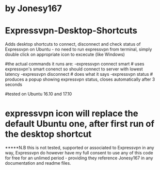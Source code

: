 # by Jonesy167
# Expressvpn-Desktop-Shortcuts
Adds desktop shortcuts to connect, disconnect and check status of Expressvpn on Ubuntu - no need to run expressvpn from terminal, simply double click on appropriate icon to excecute (like Windows)


#the actual commands it runs are:
  -expressvpn connect smart # uses expressvpn's smart conenct so should connect to server with lowest latency
  -expressvpn disconnect # does what it says
  -expressvpn status # produces a popup showing expressvpn status, closes automatically after 3 seconds


#tested on Ubuntu 16.10 and 17.10

# expressvpn icon will replace the default Ubuntu one, after first run of the desktop shortcut

*****N.B this is not tested, supported or associated to Expressvpn in any way, Expressvpn do however have my full consent to use any of this code for free for an unlimed period - providing they reference Jonesy167 in any documentation and readme files. 
